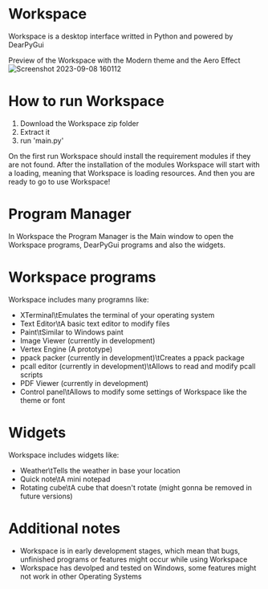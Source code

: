 # Workspace
Workspace is a desktop interface writted in Python and powered by DearPyGui

Preview of the Workspace with the Modern theme and the Aero Effect
![Screenshot 2023-09-08 160112](https://github.com/totallynotdrait/Workspace/assets/108739871/0287b51a-6a92-471f-8812-ad4352d0d5bd)


# How to run Workspace

1. Download the Workspace zip folder
2. Extract it
3. run 'main.py'

On the first run Workspace should install the requirement modules if they are not found.
After the installation of the modules Workspace will start with a loading, meaning that Workspace is loading
resources.
And then you are ready to go to use Workspace!

# Program Manager

In Workspace the Program Manager is the Main window to open the Workspace programs, DearPyGui programs and also the widgets.

# Workspace programs

Workspace includes many programns like:
 - XTerminal\tEmulates the terminal of your operating system
 - Text Editor\tA basic text editor to modify files
 - Paint\tSimilar to Windows paint
 - Image Viewer (currently in development)
 - Vertex Engine (A prototype)
 - ppack packer (currently in development)\tCreates a ppack package
 - pcall editor (currently in development)\tAllows to read and modify pcall scripts
 - PDF Viewer (currently in development)
 - Control panel\tAllows to modify some settings of Workspace like the theme or font

# Widgets
Workspace includes widgets like:
 - Weather\tTells the weather in base your location
 - Quick note\tA mini notepad
 - Rotating cube\tA cube that doesn't rotate (might gonna be removed in future versions)


# Additional notes

 - Workspace is in early development stages, which mean that bugs, unfinished programs or features might occur while using Workspace
 - Workspace has devolped and tested on Windows, some features might not work in other Operating Systems
